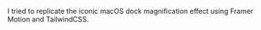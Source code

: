 I tried to replicate the iconic macOS dock magnification effect using Framer Motion and TailwindCSS.
